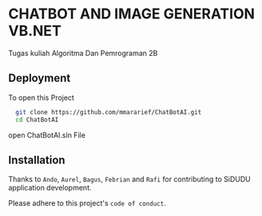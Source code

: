 
# CHATBOT AND IMAGE GENERATION VB.NET

Tugas kuliah Algoritma Dan Pemrograman 2B


## Deployment

To open this Project

```bash
  git clone https://github.com/mmararief/ChatBotAI.git
  cd ChatBotAI
```
open ChatBotAI.sln File

## Installation

Thanks to `Ando`, `Aurel`, `Bagus`, `Febrian` and `Rafi` for contributing to SiDUDU application development.

Please adhere to this project's `code of conduct`.

